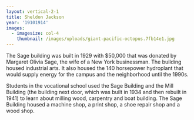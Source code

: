```yaml
---
layout: vertical-2-1
title: Sheldon Jackson
year: '19101914'
images:
  - imagesize: col-4
    thumbnail: /images/uploads/giant-pacific-octopus.7fb14e1.jpg
---
```

The Sage building was built in 1929 with $50,000 that was donated by Margaret Olivia Sage, the wife of a New York businessman. The building housed industrial arts. It also housed the 140 horsepower hydroplant that would supply energy for the campus and the neighborhood until the 1990s.



Students in the vocational school used the Sage Building and the Mill Building (the building next door, which was built in 1934 and then rebuilt in 1941) to learn about milling wood, carpentry and boat building. The Sage Building housed a machine shop, a print shop, a shoe repair shop and a wood shop.
